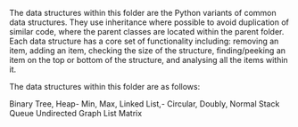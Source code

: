 The data structures within this folder are the Python variants of common data structures. They use inheritance where possible to avoid duplication of similar code, where the parent classes are located within the parent folder. Each data structure has a core set of functionality including: removing an item, adding an item, checking the size of the structure, finding/peeking an item on the top or bottom of the structure, and analysing all the items within it.

The data structures within this folder are as follows:

Binary Tree,
Heap- Min, Max,
Linked List,- Circular, Doubly, Normal
Stack
Queue
Undirected Graph
List
Matrix
